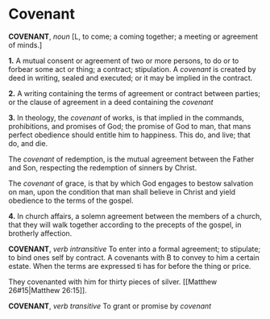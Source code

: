 # Covenant

**COVENANT**, _noun_ \[L, to come; a coming together; a meeting or agreement of minds.\]

**1.** A mutual consent or agreement of two or more persons, to do or to forbear some act or thing; a contract; stipulation. A _covenant_ is created by deed in writing, sealed and executed; or it may be implied in the contract.

**2.** A writing containing the terms of agreement or contract between parties; or the clause of agreement in a deed containing the _covenant_

**3.** In theology, the _covenant_ of works, is that implied in the commands, prohibitions, and promises of God; the promise of God to man, that mans perfect obedience should entitle him to happiness. This do, and live; that do, and die.

The _covenant_ of redemption, is the mutual agreement between the Father and Son, respecting the redemption of sinners by Christ.

The _covenant_ of grace, is that by which God engages to bestow salvation on man, upon the condition that man shall believe in Christ and yield obedience to the terms of the gospel.

**4.** In church affairs, a solemn agreement between the members of a church, that they will walk together according to the precepts of the gospel, in brotherly affection.

**COVENANT**, _verb intransitive_ To enter into a formal agreement; to stipulate; to bind ones self by contract. A covenants with B to convey to him a certain estate. When the terms are expressed ti has for before the thing or price.

They covenanted with him for thirty pieces of silver. [[Matthew 26#15|Matthew 26:15]].

**COVENANT**, _verb transitive_ To grant or promise by _covenant_